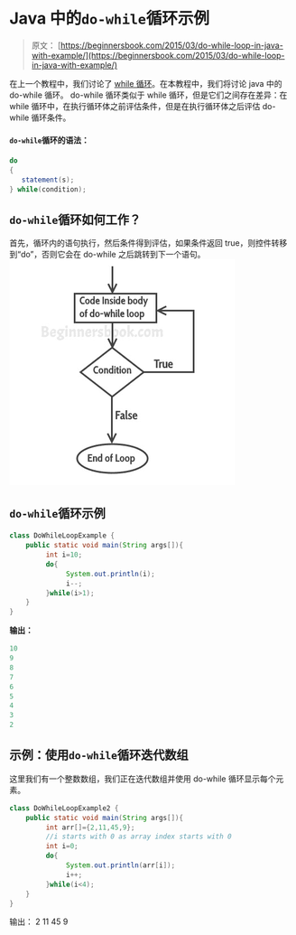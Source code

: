 # Java 中的`do-while`循环示例

> 原文： [https://beginnersbook.com/2015/03/do-while-loop-in-java-with-example/](https://beginnersbook.com/2015/03/do-while-loop-in-java-with-example/)

在上一个教程中，我们讨论了 [while 循环](https://beginnersbook.com/2015/03/while-loop-in-java-with-examples/)。在本教程中，我们将讨论 java 中的 do-while 循环。 do-while 循环类似于 while 循环，但是它们之间存在差异：在 while 循环中，在执行循环体之前评估条件，但是在执行循环体之后评估 do-while 循环条件。

#### `do-while`循环的语法：

```java
do
{
   statement(s);
} while(condition);
```

## `do-while`循环如何工作？

首先，循环内的语句执行，然后条件得到评估，如果条件返回 true，则控件转移到“do”，否则它会在 do-while 之后跳转到下一个语句。
![do while loop java](img/3fd8ac235801eb43ca20982568585a06.jpg)

## `do-while`循环示例

```java
class DoWhileLoopExample {
    public static void main(String args[]){
         int i=10;
         do{
              System.out.println(i);
              i--;
         }while(i>1);
    }
}
```

**输出：**

```java
10
9
8
7
6
5
4
3
2
```

## 示例：使用`do-while`循环迭代数组

这里我们有一个整数数组，我们正在迭代数组并使用 do-while 循环显示每个元素。

```java
class DoWhileLoopExample2 {
    public static void main(String args[]){
         int arr[]={2,11,45,9};
         //i starts with 0 as array index starts with 0
         int i=0;
         do{
              System.out.println(arr[i]);
              i++;
         }while(i<4);
    }
}
```

输出：
2
11
45
9